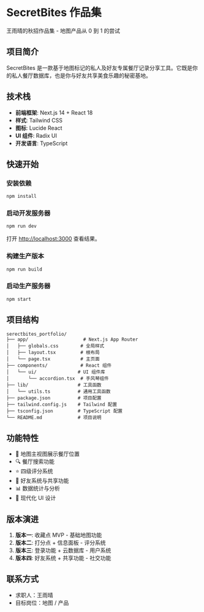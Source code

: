 # SecretBites 作品集

王雨晴的秋招作品集 - 地图产品从 0 到 1 的尝试

## 项目简介

SecretBites 是一款基于地图标记的私人及好友专属餐厅记录分享工具。它既是你的私人餐厅数据库，也是你与好友共享美食乐趣的秘密基地。

## 技术栈

- **前端框架**: Next.js 14 + React 18
- **样式**: Tailwind CSS
- **图标**: Lucide React
- **UI 组件**: Radix UI
- **开发语言**: TypeScript

## 快速开始

### 安装依赖

```bash
npm install
```

### 启动开发服务器

```bash
npm run dev
```

打开 [http://localhost:3000](http://localhost:3000) 查看结果。

### 构建生产版本

```bash
npm run build
```

### 启动生产服务器

```bash
npm start
```

## 项目结构

```
serectbites_portfolio/
├── app/                    # Next.js App Router
│   ├── globals.css        # 全局样式
│   ├── layout.tsx         # 根布局
│   └── page.tsx           # 主页面
├── components/            # React 组件
│   └── ui/               # UI 组件库
│       └── accordion.tsx  # 手风琴组件
├── lib/                  # 工具函数
│   └── utils.ts          # 通用工具函数
├── package.json          # 项目配置
├── tailwind.config.js    # Tailwind 配置
├── tsconfig.json         # TypeScript 配置
└── README.md             # 项目说明
```

## 功能特性

- 📍 地图主视图展示餐厅位置
- 🔍 餐厅搜索功能
- ⭐ 四级评分系统
- 👥 好友系统与共享功能
- 📊 数据统计与分析
- 🎨 现代化 UI 设计

## 版本演进

1. **版本一**: 收藏点 MVP - 基础地图功能
2. **版本二**: 打分点 + 信息面板 - 评分系统
3. **版本三**: 登录功能 + 云数据库 - 用户系统
4. **版本四**: 好友系统 + 共享功能 - 社交功能

## 联系方式

- 求职人：王雨晴
- 目标岗位：地图 / 产品
